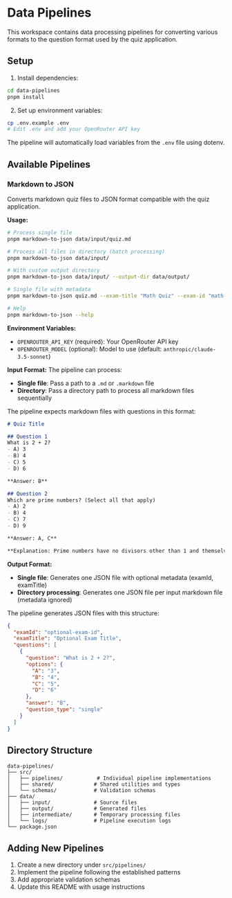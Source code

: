 # Data Pipelines

This workspace contains data processing pipelines for converting various formats to the question format used by the quiz application.

## Setup

1. Install dependencies:
```bash
cd data-pipelines
pnpm install
```

2. Set up environment variables:
```bash
cp .env.example .env
# Edit .env and add your OpenRouter API key
```
   The pipeline will automatically load variables from the `.env` file using dotenv.

## Available Pipelines

### Markdown to JSON

Converts markdown quiz files to JSON format compatible with the quiz application.

**Usage:**
```bash
# Process single file
pnpm markdown-to-json data/input/quiz.md

# Process all files in directory (batch processing)
pnpm markdown-to-json data/input/

# With custom output directory
pnpm markdown-to-json data/input/ --output-dir data/output/

# Single file with metadata
pnpm markdown-to-json quiz.md --exam-title "Math Quiz" --exam-id "math-101"

# Help
pnpm markdown-to-json --help
```

**Environment Variables:**
- `OPENROUTER_API_KEY` (required): Your OpenRouter API key
- `OPENROUTER_MODEL` (optional): Model to use (default: `anthropic/claude-3.5-sonnet`)

**Input Format:**
The pipeline can process:
- **Single file**: Pass a path to a `.md` or `.markdown` file
- **Directory**: Pass a directory path to process all markdown files sequentially

The pipeline expects markdown files with questions in this format:

```markdown
# Quiz Title

## Question 1
What is 2 + 2?
- A) 3
- B) 4
- C) 5
- D) 6

**Answer: B**

## Question 2
Which are prime numbers? (Select all that apply)
- A) 2
- B) 4
- C) 7
- D) 9

**Answer: A, C**

**Explanation: Prime numbers have no divisors other than 1 and themselves.**
```

**Output Format:**
- **Single file**: Generates one JSON file with optional metadata (examId, examTitle)
- **Directory processing**: Generates one JSON file per input markdown file (metadata ignored)

The pipeline generates JSON files with this structure:

```json
{
  "examId": "optional-exam-id",
  "examTitle": "Optional Exam Title",
  "questions": [
    {
      "question": "What is 2 + 2?",
      "options": {
        "A": "3",
        "B": "4",
        "C": "5",
        "D": "6"
      },
      "answer": "B",
      "question_type": "single"
    }
  ]
}
```

## Directory Structure

```
data-pipelines/
├── src/
│   ├── pipelines/           # Individual pipeline implementations
│   ├── shared/             # Shared utilities and types
│   └── schemas/            # Validation schemas
├── data/
│   ├── input/              # Source files
│   ├── output/             # Generated files
│   ├── intermediate/       # Temporary processing files
│   └── logs/               # Pipeline execution logs
└── package.json
```

## Adding New Pipelines

1. Create a new directory under `src/pipelines/`
2. Implement the pipeline following the established patterns
3. Add appropriate validation schemas
4. Update this README with usage instructions